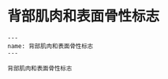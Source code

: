 # 背部肌肉和表面骨性标志

```{figure} /_static/img/2022-02-02-13-17-54.png
---
name: 背部肌肉和表面骨性标志
---

背部肌肉和表面骨性标志
```